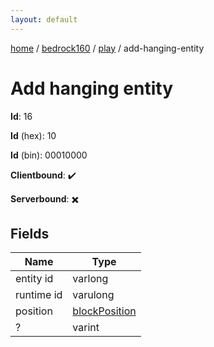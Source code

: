 ```yaml
---
layout: default
---
```


[home](/)  /  [bedrock160](/protocol/bedrock160)  /  [play](/protocol/bedrock160/play)  /  add-hanging-entity

# Add hanging entity

**Id**: 16

**Id** (hex): 10

**Id** (bin): 00010000

**Clientbound**: ✔️

**Serverbound**: ✖️

## Fields

Name | Type
---|---
entity id | varlong
runtime id | varulong
position | [blockPosition](/protocol/bedrock160/types/block-position)
? | varint

